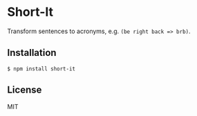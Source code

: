 # Short-It

Transform sentences to acronyms, e.g. `(be right back => brb)`.

## Installation

```
$ npm install short-it
```

## License

MIT
